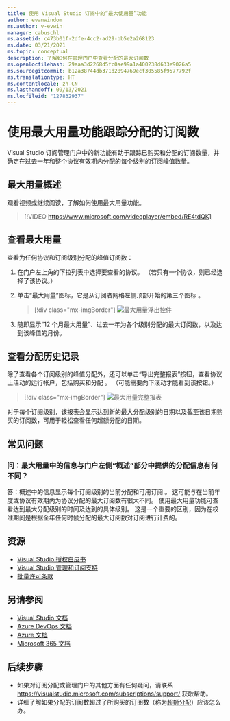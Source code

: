 ```yaml
---
title: 使用 Visual Studio 订阅中的“最大使用量”功能
author: evanwindom
ms.author: v-evwin
manager: cabuschl
ms.assetid: c473b01f-2dfe-4cc2-ad29-bb5e2a268123
ms.date: 03/21/2021
ms.topic: conceptual
description: 了解如何在管理门户中查看分配的最大订阅数
ms.openlocfilehash: 29aaa3d2268d5fc0ae99a1a400238d633e9026a5
ms.sourcegitcommit: b12a38744db371d2894769ecf305585f9577792f
ms.translationtype: HT
ms.contentlocale: zh-CN
ms.lasthandoff: 09/13/2021
ms.locfileid: "127832937"
---
```

# <a name="use-the-maximum-usage-feature-to-track-the-number-of-assigned-subscriptions"></a>使用最大用量功能跟踪分配的订阅数
Visual Studio 订阅管理门户中的新功能有助于跟踪已购买和分配的订阅数量，并确定在过去一年和整个协议有效期内分配的每个级别的订阅峰值数量。 

## <a name="maximum-usage-overview"></a>最大用量概述
观看视频或继续阅读，了解如何使用最大用量功能。 
> [!VIDEO https://www.microsoft.com/videoplayer/embed/RE4tdQK] 

## <a name="view-your-maximum-usage"></a>查看最大用量
查看为任何协议和订阅级别分配的峰值订阅数：
1. 在门户左上角的下拉列表中选择要查看的协议。 （若只有一个协议，则已经选择了该协议。）
2. 单击“最大用量”图标，它是从订阅者网格左侧顶部开始的第三个图标  。  

    > [!div class="mx-imgBorder"]
    > ![最大用量浮出控件](_img/maximum-usage/maximum-usage-menu.png "单击“最大用量”按钮，查看已分配的每种订阅类型的最大数目。")

3. 随即显示“12 个月最大用量”、过去一年为各个级别分配的最大订阅数，以及达到该峰值的月份。    

## <a name="view-your-assignment-history"></a>查看分配历史记录
除了查看各个订阅级别的峰值分配外，还可以单击“导出完整报表”按钮，查看协议上活动的运行帐户，包括购买和分配  。  （可能需要向下滚动才能看到该按钮。）  

> [!div class="mx-imgBorder"]
> ![最大用量完整报表](_img/maximum-usage/maximum-usage-full-report.png "完整报告包含所有订阅购买和分配的记录。")

对于每个订阅级别，该报表会显示达到新的最大分配级别的日期以及截至该日期购买的订阅数，可用于轻松查看任何超额分配的日期。  

## <a name="frequently-asked-questions"></a>常见问题
### <a name="q-how-is-the-information-in-the-maximum-usage-different-from-the-assignment-information-available-in-the-overview-section-on-the-left-side-of-the-portal"></a>问：最大用量中的信息与门户左侧“概述”部分中提供的分配信息有何不同？
答：概述中的信息显示每个订阅级别的当前分配和可用订阅  。  这可能与在当前年度或协议有效期内为协议分配的最大订阅数有很大不同。  使用最大用量功能可查看达到最大分配级别的时间及达到的具体级别。  这是一个重要的区别，因为在校准期间是根据全年任何时候分配的最大订阅数对订阅进行计费的。 

## <a name="resources"></a>资源
- [Visual Studio 授权白皮书](https://visualstudio.microsoft.com/wp-content/uploads/2019/06/Visual-Studio-Licensing-Whitepaper-May-2019.pdf)
- [Visual Studio 管理和订阅支持](https://aka.ms/vsadminhelp)
- [批量许可条款](https://www.microsoft.com/licensing/product-licensing/products.aspx)

## <a name="see-also"></a>另请参阅
- [Visual Studio 文档](/visualstudio/)
- [Azure DevOps 文档](/azure/devops/)
- [Azure 文档](/azure/)
- [Microsoft 365 文档](/microsoft-365/)

## <a name="next-steps"></a>后续步骤
- 如果对订阅分配或管理门户的其他方面有任何疑问，请联系 https://visualstudio.microsoft.com/subscriptions/support/ 获取帮助。 
- 详细了解如果分配的订阅数超过了所购买的订阅数（称为[超额分配](handle-overclaimed-license.md)）应该怎么办。